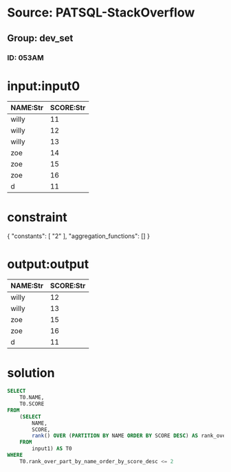 # Source: PATSQL-StackOverflow
## Group: dev_set
### ID: 053AM

# input:input0

| NAME:Str | SCORE:Str |
|---|---|
| willy | 11 |
| willy | 12 |
| willy | 13 |
| zoe | 14 |
| zoe | 15 |
| zoe | 16 |
| d | 11 |

# constraint

{
  "constants": [
    "2"
  ],
  "aggregation_functions": []
}

# output:output

| NAME:Str | SCORE:Str |
|---|---|
| willy | 12 |
| willy | 13 |
| zoe | 15 |
| zoe | 16 |
| d | 11 |

# solution

```sql
SELECT
    T0.NAME,
    T0.SCORE 
FROM
    (SELECT
        NAME,
        SCORE,
        rank() OVER (PARTITION BY NAME ORDER BY SCORE DESC) AS rank_over_part_by_name_order_by_score_desc 
    FROM
        input1) AS T0 
WHERE
    T0.rank_over_part_by_name_order_by_score_desc <= 2
```

